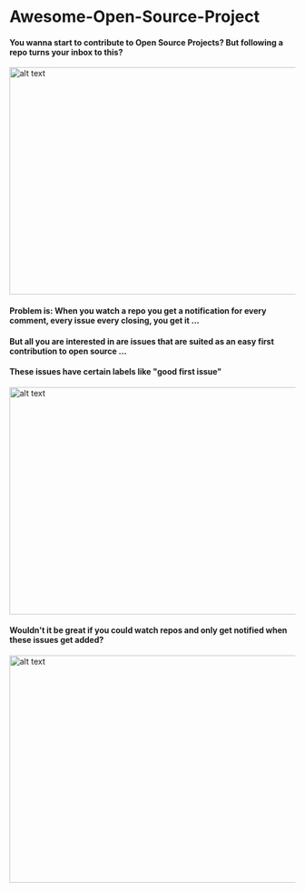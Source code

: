 # Awesome-Open-Source-Project

#### You wanna start to contribute to Open Source Projects? But following a repo turns your inbox to this?

<img src="https://user-images.githubusercontent.com/55209225/65282006-2ceca780-db34-11e9-8084-10fe65db34af.png" alt="alt text" width="800" height="400">

#### Problem is: When you watch a repo you get a notification for every comment, every issue every closing, you get it ...

#### But all you are interested in are issues that are suited as an easy first contribution to open source ...

#### These issues have certain labels like "good first issue"

<img src="https://user-images.githubusercontent.com/55209225/65282022-383fd300-db34-11e9-8bf3-8cd16e807fb3.png" alt="alt text" width="700" height="400">

#### Wouldn't it be great if you could watch repos and only get notified when these issues get added?

<img src="https://user-images.githubusercontent.com/55209225/65282035-3f66e100-db34-11e9-81e1-c8c0018af41f.png" alt="alt text" width="700" height="400">

